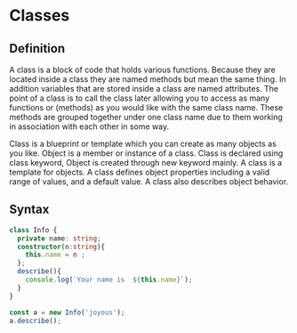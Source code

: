 # Classes

## Definition
A class is a block of code that holds various functions. Because they are located inside a class they are named methods but mean the same thing. In addition variables that are stored inside a class are named attributes. The point of a class is to call the class later allowing you to access as many functions or (methods) as you would like with the same class name. These methods are grouped together under one class name due to them working in association with each other in some way.

Class is a blueprint or template which you can create as many objects as you like. Object is a member or instance of a class. Class is declared using class keyword, Object is created through new keyword mainly. A class is a template for objects. A class defines object properties including a valid range of values, and a default value. A class also describes object behavior.

## Syntax
```typescript
class Info {
  private name: string;
  constructor(n:string){
    this.name = n ;
  };
  describe(){
    console.log(`Your name is  ${this.name}`);
  }
}

const a = new Info('joyous');
a.describe();
```
